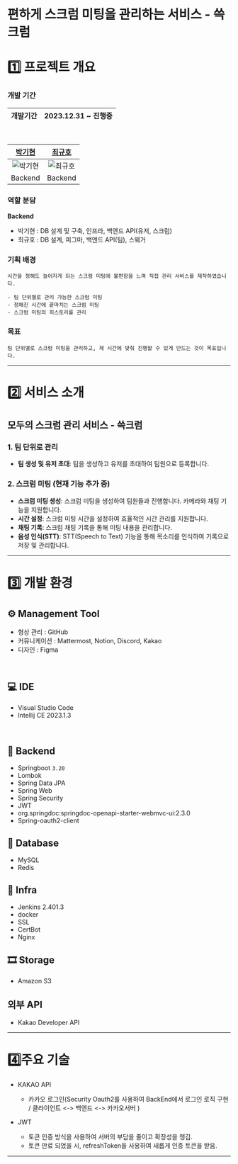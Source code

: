 # 편하게 스크럼 미팅을 관리하는 서비스 - 쓱크럼

# 1️⃣ **프로젝트 개요**

### **개발 기간**

| 개발기간 | 2023.12.31 ~ 진행중 |
| -------- | ----------------------------- |

<br>

| **[박기현](https://github.com/qkrrlgus114)** | **[최규호](https://github.com/Eungae-D)** |
| :----------------------------------------: | :--------------------------------------: |
| ![박기현](https://avatars.githubusercontent.com/u/121294224?v=4&s=120) | ![최규호](https://avatars.githubusercontent.com/u/135101171?v=4&s=120) |
|                   Backend                  |                  Backend                 |


### 역할 분담
**Backend**

- 박기현 : DB 설계 및 구축, 인프라, 백엔드 API(유저, 스크럼)
- 최규호 : DB 설계, 피그마, 백엔드 API(팀), 스웨거

### **기획 배경**

```
시간을 정해도 늘어지게 되는 스크럼 미팅에 불편함을 느껴 직접 관리 서비스를 제작하였습니다.

- 팀 단위별로 관리 가능한 스크럼 미팅
- 정해진 시간에 끝마치는 스크럼 미팅
- 스크럼 미팅의 히스토리를 관리
```

### **목표**

```
팀 단위별로 스크럼 미팅을 관리하고, 제 시간에 맞춰 진행할 수 있게 만드는 것이 목표입니다.
```

<hr>

# 2️⃣ **서비스 소개**

## 모두의 스크럼 관리 서비스 - 쓱크럼

### 1. 팀 단위로 관리
- **팀 생성 및 유저 초대**: 팀을 생성하고 유저를 초대하여 팀원으로 등록합니다.

### 2. 스크럼 미팅 (현재 기능 추가 중)
- **스크럼 미팅 생성**: 스크럼 미팅을 생성하여 팀원들과 진행합니다. 카메라와 채팅 기능을 지원합니다.
- **시간 설정**: 스크럼 미팅 시간을 설정하여 효율적인 시간 관리를 지원합니다.
- **채팅 기록**: 스크럼 채팅 기록을 통해 미팅 내용을 관리합니다.
- **음성 인식(STT)**: STT(Speech to Text) 기능을 통해 목소리를 인식하여 기록으로 저장 및 관리합니다.


<hr>

# 3️⃣ **개발 환경**

## ⚙ Management Tool

- 형상 관리 : GitHub
- 커뮤니케이션 : Mattermost, Notion, Discord, Kakao
- 디자인 : Figma

<br>

## 💻 IDE

- Visual Studio Code
- Intellij CE 2023.1.3

<br>

## 📁 Backend

- Springboot `3.20`
- Lombok
- Spring Data JPA
- Spring Web
- Spring Security
- JWT
- org.springdoc:springdoc-openapi-starter-webmvc-ui:2.3.0
- Spring-oauth2-client

## 💾 Database
- MySQL
- Redis

## 🌁 Infra

- Jenkins 2.401.3
- docker
- SSL
- CertBot
- Nginx

## 🎞 Storage
- Amazon S3

## 외부 API
- Kakao Developer API

<hr>

# 4️⃣**주요 기술**

- KAKAO API

  - 카카오 로그인(Security Oauth2를 사용하여 BackEnd에서 로그인 로직 구현 / 클라이언트 <-> 백엔드 <-> 카카오서버 )

- JWT
  - 토큰 인증 방식을 사용하여 서버의 부담을 줄이고 확장성을 챙김.
  - 토큰 만료 되었을 시, refreshToken을 사용하여 새롭게 인증 토큰을 받음.

<hr>
<br><br>

<br><br>
